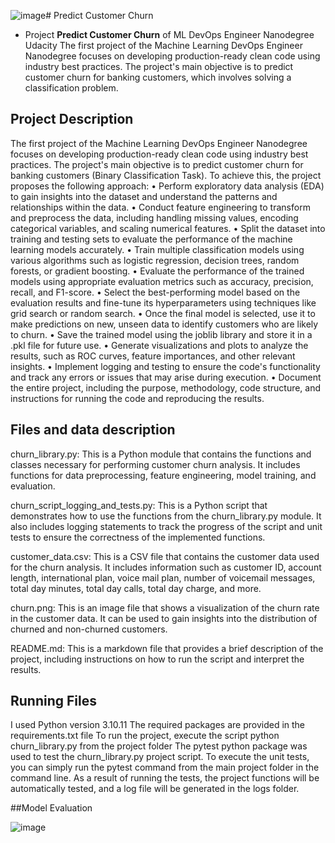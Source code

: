![image](https://github.com/nedalaltiti/Predict_Customer_Churn/assets/106015333/aa073f6a-6de3-459f-839b-c4fd4dac3341)# Predict Customer Churn

- Project **Predict Customer Churn** of ML DevOps Engineer Nanodegree Udacity
The first project of the Machine Learning DevOps Engineer Nanodegree focuses on developing production-ready clean code using industry best practices. The project's main objective is to predict customer churn for banking customers, which involves solving a classification problem.
## Project Description
The first project of the Machine Learning DevOps Engineer Nanodegree focuses on developing production-ready clean code using industry best practices. The project's main objective is to predict customer churn for banking customers (Binary Classification Task).
To achieve this, the project proposes the following approach:
•	Perform exploratory data analysis (EDA) to gain insights into the dataset and understand the patterns and relationships within the data.
•	Conduct feature engineering to transform and preprocess the data, including handling missing values, encoding categorical variables, and scaling numerical features.
•	Split the dataset into training and testing sets to evaluate the performance of the machine learning models accurately.
•	Train multiple classification models using various algorithms such as logistic regression, decision trees, random forests, or gradient boosting.
•	Evaluate the performance of the trained models using appropriate evaluation metrics such as accuracy, precision, recall, and F1-score.
•	Select the best-performing model based on the evaluation results and fine-tune its hyperparameters using techniques like grid search or random search.
•	Once the final model is selected, use it to make predictions on new, unseen data to identify customers who are likely to churn.
•	Save the trained model using the joblib library and store it in a .pkl file for future use.
•	Generate visualizations and plots to analyze the results, such as ROC curves, feature importances, and other relevant insights.
•	Implement logging and testing to ensure the code's functionality and track any errors or issues that may arise during execution.
•	Document the entire project, including the purpose, methodology, code structure, and instructions for running the code and reproducing the results.

## Files and data description
churn_library.py: This is a Python module that contains the functions and classes necessary for performing customer churn analysis. It includes functions for data preprocessing, feature engineering, model training, and evaluation.

churn_script_logging_and_tests.py: This is a Python script that demonstrates how to use the functions from the churn_library.py module. It also includes logging statements to track the progress of the script and unit tests to ensure the correctness of the implemented functions.

customer_data.csv: This is a CSV file that contains the customer data used for the churn analysis. It includes information such as customer ID, account length, international plan, voice mail plan, number of voicemail messages, total day minutes, total day calls, total day charge, and more.

churn.png: This is an image file that shows a visualization of the churn rate in the customer data. It can be used to gain insights into the distribution of churned and non-churned customers.

README.md: This is a markdown file that provides a brief description of the project, including instructions on how to run the script and interpret the results.
## Running Files
I used Python version 3.10.11
The required packages are provided in the requirements.txt file
To run the project, execute the script python churn_library.py from the project folder
The pytest python package was used to test the churn_library.py project script. To execute the unit tests, you can simply run the pytest command from the main project folder in the command line. As a result of running the tests, the project functions will be automatically tested, and a log file will be generated in the logs folder.


##Model Evaluation

![image](https://github.com/nedalaltiti/Predict_Customer_Churn/assets/106015333/0f0cec3f-5631-49d9-b625-bd19fdb61384)





